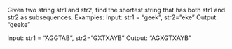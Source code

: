 Given two string str1 and str2, find the shortest string that has both str1 and str2 as subsequences.
Examples:
Input: str1 = “geek”, str2=”eke”
Output: “geeke”

Input: str1 = “AGGTAB”, str2=”GXTXAYB”
Output: “AGXGTXAYB”
